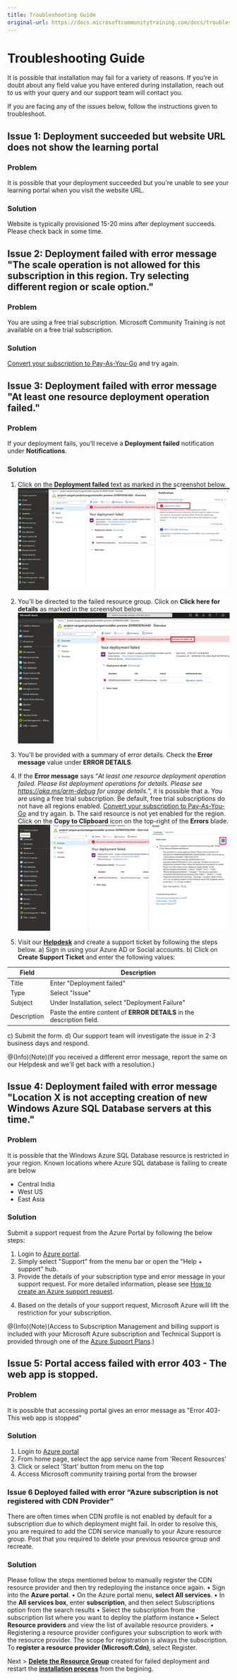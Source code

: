 ```yaml
---
title: Troubleshooting Guide
original-url: https://docs.microsoftcommunitytraining.com/docs/troubleshooting
---
```


# Troubleshooting Guide

It is possible that installation may fail for a variety of reasons. If you're in doubt about any field value you have entered during installation, reach out to us with your query and our support team will contact you.

If you are facing any of the issues below, follow the instructions given to troubleshoot.

## Issue 1: Deployment succeeded but website URL does not show the learning portal

### Problem
It is possible that your deployment succeeded but you're unable to see your learning portal when you visit the website URL.

### Solution 
Website is typically provisioned 15-20 mins after deployment succeeds. Please check back in some time. 

## Issue 2: Deployment failed with error message "The scale operation is not allowed for this subscription in this region. Try selecting different region or scale option."

### Problem
You are using a free trial subscription. Microsoft Community Training is not available on a free trial subscription.

### Solution 
 [Convert your subscription to Pay-As-You-Go](https://azure.microsoft.com/en-in/pricing/purchase-options/pay-as-you-go/) and try again. 


## Issue 3: Deployment failed with error message "At least one resource deployment operation failed."
### Problem
If your deployment fails, you’ll receive a **Deployment failed** notification under **Notifications**.

### Solution 
1.	Click on the **Deployment failed** text as marked in the screenshot below.
![image.png](../../media/image%2825%29.png)
2.	You’ll be directed to the failed resource group. Click on **Click here for details** as marked in the screenshot below.
![image.png](../../media/image%2826%29.png)
3.	You’ll be provided with a summary of error details. Check the **Error message** value under **ERROR DETAILS**.
4.	If the **Error message** says “*At least one resource deployment operation failed. Please list deployment operations for details. Please see https://aka.ms/arm-debug for usage details.*”, it is possible that 
    a.	You are using a free trial subscription. Be default, free trial subscriptions do not have all regions enabled. [Convert your subscription to Pay-As-You-Go](https://azure.microsoft.com/en-in/pricing/purchase-options/pay-as-you-go/) and try again. 
    b.	The said resource is not yet enabled for the region. Click on the **Copy to Clipboard** icon on the top-right of the **Errors** blade.
![image.png](../../media/image%2827%29.png)

5. Visit our [**Helpdesk**](https://go.microsoft.com/fwlink/?linkid=2104630) and create a support ticket by following the steps below. 
a) Sign in using your Azure AD or Social accounts.
b) Click on **Create Support Ticket** and enter the following values:

|Field	|Description|
|---|---|
|Title	|Enter "Deployment failed"|
|Type| Select "Issue"|
|Subject|Under Installation, select "Deployment Failure"|
|Description	|Paste the entire content of **ERROR DETAILS** in the description field.|

c) Submit the form. 
 d) Our support team will investigate the issue in 2-3 business days and respond.

@(Info)(Note)(If you received a different error message, report the same on our Helpdesk and we'll get back with a resolution.)

## Issue 4: Deployment failed with error message "Location X is not accepting creation of new Windows Azure SQL Database servers at this time."
### Problem
It is possible that the Windows Azure SQL Database resource is restricted in your region. Known locations where Azure SQL database is failing to create are below

* Central India
* West US
* East Asia 

### Solution 
Submit a support request from the Azure Portal by following the below steps:
1) Login to [Azure portal](https://portal.azure.com/?#blade/Microsoft_Azure_Support/HelpAndSupportBlade/).
2) Simply select "Support" from the menu bar or open the "Help + support" hub. 
3) Provide the details of your subscription type and error message in your support request. For more detailed information, please see [How to create an Azure support request](https://docs.microsoft.com/azure/azure-supportability/how-to-create-azure-support-request). 
4. Based on the details of your support request, Microsoft Azure will lift the restriction for your subscription.

@(Info)(Note)(Access to Subscription Management and billing support is included with your Microsoft Azure subscription and Technical Support is provided through one of the [Azure Support Plans](https://azure.microsoft.com/support/plans/).)
## Issue 5: Portal access failed with error 403 - The web app is stopped.
### Problem
It is possible that accessing portal gives an error message as "Error 403- This web app is stopped" 

### Solution 
1. Login to [Azure portal](http://portal.azure.com)
2. From home page, select the app service name from 'Recent Resources' 
3. Click or select 'Start' button from menu on the top
4. Access Microsoft community training portal from the browser 

### Issue 6	Deployed failed with error “Azure subscription is not registered with CDN Provider”
There are often times when CDN profile is not enabled by default for a subscription due to which deployment might fail. In order to resolve this, you are required to add the CDN service manually to your Azure resource group. Post that you required to delete your previous resource group and recreate. 

### Solution

Please follow the steps mentioned below to manually register the CDN resource provider and then try redeploying the instance once again.
•	Sign into the **Azure portal**.
•	On the Azure portal menu, **select All services**.
•	In the **All services box**, enter **subscription**, and then select Subscriptions option from the search results
•	Select the subscription from the subscription list where you want to deploy the platform instance
•	Select **Resource providers** and view the list of available resource providers.
•	Registering a resource provider configures your subscription to work with the resource provider. The scope for registration is always the subscription. To **register a resource provider (Microsoft.Cdn)**, select Register.

Next > [**Delete the Resource Group**](../../infrastructure-management/configure-your-platform-infrastructure/6_delete-your-training-instance) created for failed deployment and restart the [**installation process**](../../infrastructure-management/install-your-platform-instance/3_installation-guide-detailed-steps) from the begining.

